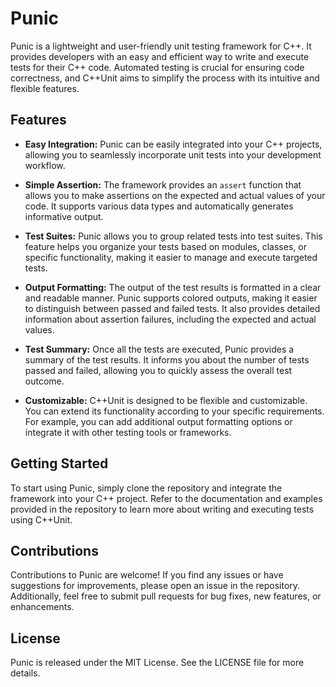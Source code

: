 # Punic

Punic is a lightweight and user-friendly unit testing framework for C++. It provides developers with an easy and efficient way to write and execute tests for their C++ code. Automated testing is crucial for ensuring code correctness, and C++Unit aims to simplify the process with its intuitive and flexible features.

## Features

- **Easy Integration:** Punic can be easily integrated into your C++ projects, allowing you to seamlessly incorporate unit tests into your development workflow.

- **Simple Assertion:** The framework provides an `assert` function that allows you to make assertions on the expected and actual values of your code. It supports various data types and automatically generates informative output.

- **Test Suites:** Punic allows you to group related tests into test suites. This feature helps you organize your tests based on modules, classes, or specific functionality, making it easier to manage and execute targeted tests.

- **Output Formatting:** The output of the test results is formatted in a clear and readable manner. Punic supports colored outputs, making it easier to distinguish between passed and failed tests. It also provides detailed information about assertion failures, including the expected and actual values.

- **Test Summary:** Once all the tests are executed, Punic provides a summary of the test results. It informs you about the number of tests passed and failed, allowing you to quickly assess the overall test outcome.

- **Customizable:** C++Unit is designed to be flexible and customizable. You can extend its functionality according to your specific requirements. For example, you can add additional output formatting options or integrate it with other testing tools or frameworks.

## Getting Started

To start using Punic, simply clone the repository and integrate the framework into your C++ project. Refer to the documentation and examples provided in the repository to learn more about writing and executing tests using C++Unit.

## Contributions

Contributions to Punic are welcome! If you find any issues or have suggestions for improvements, please open an issue in the repository. Additionally, feel free to submit pull requests for bug fixes, new features, or enhancements.

## License

Punic is released under the MIT License. See the LICENSE file for more details.
